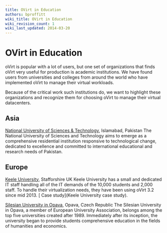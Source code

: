 ```yaml
---
title: OVirt in Education
authors: bproffitt
wiki_title: OVirt in Education
wiki_revision_count: 1
wiki_last_updated: 2014-03-20
---
```


# OVirt in Education

oVirt is popular with a lot of users, but one set of organizations that finds oVirt very useful for production is academic institutions. We have found users from universities and colleges from around the world who have implemented oVirt to manage their virtual workloads.

Because of the critical work such institutions do, we want to highlight these organizations and recognize them for choosing oVirt to manage their virtual datacenters.

## Asia

[National University of Sciences & Technology](//www.nust.edu.pk/Pages/Home.aspx), Islamabad, Pakistan
The National University of Sciences and Technology aims to emerge as a comprehensive residential institution responsive to technological change, dedicated to excellence and committed to international educational and research needs of Pakistan.

## Europe

[Keele University](//www.keele.ac.uk/), Stafforshire UK
Keele University has a small and dedicated IT staff handling all of the IT demands of the 10,000 students and 2,000 staff. To handle their virtualization needs, they have been using oVirt 3.2 since mid 2013. [ Case study](Keele University case study).

[Silesian University in Opava](//www.slu.cz/slu/en), Opava, Czech Republic
The Silesian University in Opava, a member of European University Association, belongs among the top five universities created after 1989. Immediately after its inception, the university began to provide students comprehensive education in the fields of humanities and economics.

